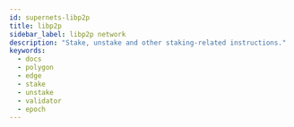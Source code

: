 ```yaml
---
id: supernets-libp2p
title: libp2p
sidebar_label: libp2p network
description: "Stake, unstake and other staking-related instructions."
keywords:
  - docs
  - polygon
  - edge
  - stake
  - unstake
  - validator
  - epoch
---
```

